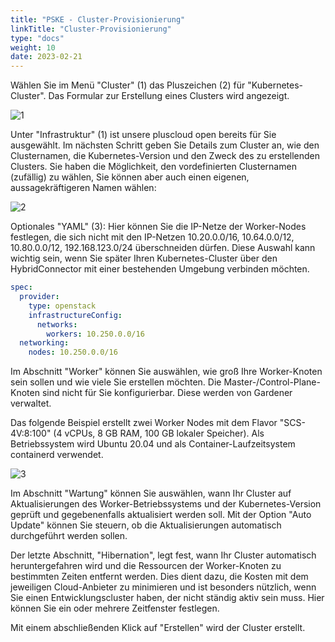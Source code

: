 ```yaml
---
title: "PSKE - Cluster-Provisionierung"
linkTitle: "Cluster-Provisionierung"
type: "docs"
weight: 10
date: 2023-02-21
---
```

Wählen Sie im Menü "Cluster" (1) das Pluszeichen (2) für "Kubernetes-Cluster". Das Formular zur Erstellung eines Clusters wird angezeigt.

![1](/images/content/02-pske/10-clusterinteraction/cluster-provisioning/1.png)

Unter "Infrastruktur" (1) ist unsere pluscloud open bereits für Sie ausgewählt. Im nächsten Schritt geben Sie Details zum Cluster an, wie den Clusternamen, die Kubernetes-Version und den Zweck des zu erstellenden Clusters. Sie haben die Möglichkeit, den vordefinierten Clusternamen (zufällig) zu wählen, Sie können aber auch einen eigenen, aussagekräftigeren Namen wählen:

![2](/images/content/02-pske/10-clusterinteraction/cluster-provisioning/2.png)

Optionales "YAML" (3): Hier können Sie die IP-Netze der Worker-Nodes festlegen, die sich nicht mit den IP-Netzen 10.20.0.0/16, 10.64.0.0/12, 10.80.0.0/12, 192.168.123.0/24 überschneiden dürfen. Diese Auswahl kann wichtig sein, wenn Sie später Ihren Kubernetes-Cluster über den HybridConnector mit einer bestehenden Umgebung verbinden möchten.

```yaml
spec:
  provider:
    type: openstack
    infrastructureConfig:
      networks:
        workers: 10.250.0.0/16
  networking:
    nodes: 10.250.0.0/16
```

Im Abschnitt "Worker" können Sie auswählen, wie groß Ihre Worker-Knoten sein sollen und wie viele Sie erstellen möchten. Die Master-/Control-Plane-Knoten sind nicht für Sie konfigurierbar. Diese werden von Gardener verwaltet.

Das folgende Beispiel erstellt zwei Worker Nodes mit dem Flavor "SCS-4V:8:100" (4 vCPUs, 8 GB RAM, 100 GB lokaler Speicher). Als Betriebssystem wird Ubuntu 20.04 und als Container-Laufzeitsystem containerd verwendet.

![3](/images/content/02-pske/10-clusterinteraction/cluster-provisioning/3.png)

Im Abschnitt "Wartung" können Sie auswählen, wann Ihr Cluster auf Aktualisierungen des Worker-Betriebssystems und der Kubernetes-Version geprüft und gegebenenfalls aktualisiert werden soll. Mit der Option "Auto Update" können Sie steuern, ob die Aktualisierungen automatisch durchgeführt werden sollen.

Der letzte Abschnitt, "Hibernation", legt fest, wann Ihr Cluster automatisch heruntergefahren wird und die Ressourcen der Worker-Knoten zu bestimmten Zeiten entfernt werden. Dies dient dazu, die Kosten mit dem jeweiligen Cloud-Anbieter zu minimieren und ist besonders nützlich, wenn Sie einen Entwicklungscluster haben, der nicht ständig aktiv sein muss. Hier können Sie ein oder mehrere Zeitfenster festlegen.

Mit einem abschließenden Klick auf "Erstellen" wird der Cluster erstellt.